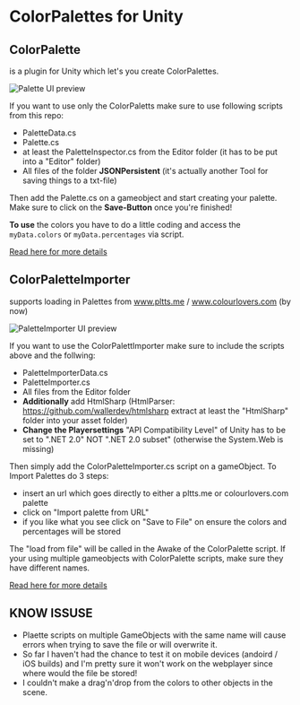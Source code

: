 ColorPalettes for Unity
=============


**ColorPalette**
---
is a plugin for Unity which let's you create ColorPalettes.

![Palette UI preview ](https://raw.githubusercontent.com/DomDomHaas/ColorImporter/master/Preview.png "ColorPalette Screenshot")

If you want to use only the ColorPaletts make sure to use following scripts from this repo:
- PaletteData.cs
- Palette.cs
- at least the PaletteInspector.cs from the Editor folder (it has to be put into a "Editor" folder)
- All files of the folder **JSONPersistent** (it's actually another Tool for saving things to a txt-file)

Then add the Palette.cs on a gameobject and start creating your palette.
Make sure to click on the **Save-Button** once you're finished!

**To use** the colors you have to do a little coding and access the `myData.colors` or `myData.percentages` via script.

[Read here for more details](http://domdomhaas.github.io/ColorPalette/ "Blog post to ColorPalette")

**ColorPaletteImporter**
---
supports loading in Palettes from www.pltts.me / www.colourlovers.com (by now)

![PaletteImporter UI preview ](https://raw.githubusercontent.com/DomDomHaas/ColorImporter/master/Preview_Importer.png "ColorPaletteImporter Screenshot")

If you want to use the ColorPalettImporter make sure to include the scripts above and the follwing:
- PaletteImporterData.cs
- PaletteImporter.cs
- All files from the Editor folder
- **Additionally** add HtmlSharp (HtmlParser: https://github.com/wallerdev/htmlsharp extract at least the "HtmlSharp" folder into your asset folder)
- **Change the Playersettings** "API Compatibility Level" of Unity has to be set to ".NET 2.0" NOT ".NET 2.0 subset" (otherwise the System.Web is missing)


Then simply add the ColorPaletteImporter.cs script on a gameObject.
To Import Palettes do 3 steps:
- insert an url which goes directly to either a pltts.me or colourlovers.com palette
- click on "Import palette from URL"
- if you like what you see click on "Save to File" on ensure the colors and percentages will be stored


The "load from file" will be called in the Awake of the ColorPalette script. If your using multiple gameobjects with ColorPalette scripts, make sure they have different names.

[Read here for more details](http://domdomhaas.github.io/ColorPaletteImporter/ "Blog post to ColorPaletteImporter")



**KNOW ISSUSE**
---
- Plaette scripts on multiple GameObjects with the same name will cause errors when trying to save the file or will overwrite it.
- So far I haven't had the chance to test it on mobile devices (andoird / iOS builds) and I'm pretty sure it won't work on the webplayer since where would the file be stored!
- I couldn't make a drag'n'drop from the colors to other objects in the scene.

